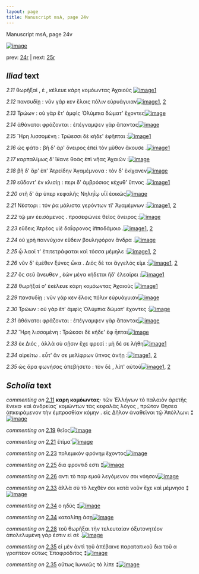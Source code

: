 ```yaml
---
layout: page
title: Manuscript msA, page 24v
---
```


Manuscript msA, page 24v

[![image](http://www.homermultitext.org/iipsrv?OBJ=IIP,1.0&FIF=/project/homer/pyramidal/deepzoom/hmt/vaimg/2017a/VA024VN_0526.tif&WID=100&CVT=JPEG)](http://www.homermultitext.org/ict2/?urn=urn:cite2:hmt:vaimg.2017a:VA024VN_0526)

prev:  [24r](../24r) | next:  [25r](../25r)

## *Iliad* text

*2.11* <a id="2.11"/> θωρῆξαί , ἑ , κέλευε κάρη κομόωντας Ἀχαιοὺς 				[![image](http://www.homermultitext.org/iipsrv?OBJ=IIP,1.0&FIF=/project/homer/pyramidal/deepzoom/hmt/vaimg/2017a/VA024VN_0526.tif&RGN=0.491,0.2044,0.391,0.0376&WID=1000&CVT=JPEG)](http://www.homermultitext.org/ict2/?urn=urn:cite2:hmt:vaimg.2017a:VA024VN_0526@0.491,0.2044,0.391,0.0376)[1](#msA_2.18)

*2.12* <a id="2.12"/> πανσυδίῃ : νῦν γάρ κεν ἕλοις πόλιν εὐρυάγυιαν[![image](http://www.homermultitext.org/iipsrv?OBJ=IIP,1.0&FIF=/project/homer/pyramidal/deepzoom/hmt/vaimg/2017a/VA024VN_0526.tif&RGN=0.49,0.2352,0.384,0.0225&WID=1000&CVT=JPEG)](http://www.homermultitext.org/ict2/?urn=urn:cite2:hmt:vaimg.2017a:VA024VN_0526@0.49,0.2352,0.384,0.0225)[1](#msA_2.20), [2](#msA_2.19)

*2.13* <a id="2.13"/> Τρώων : οὐ γὰρ ἔτ' 					ἀμφὶς Ὀλύμπια δώματ' 					ἔχοντες[![image](http://www.homermultitext.org/iipsrv?OBJ=IIP,1.0&FIF=/project/homer/pyramidal/deepzoom/hmt/vaimg/2017a/VA024VN_0526.tif&RGN=0.496,0.2539,0.392,0.027&WID=1000&CVT=JPEG)](http://www.homermultitext.org/ict2/?urn=urn:cite2:hmt:vaimg.2017a:VA024VN_0526@0.496,0.2539,0.392,0.027)

*2.14* <a id="2.14"/> ἀθάνατοι φράζονται : ἐπέγναμψεν γὰρ ἅπαντας[![image](http://www.homermultitext.org/iipsrv?OBJ=IIP,1.0&FIF=/project/homer/pyramidal/deepzoom/hmt/vaimg/2017a/VA024VN_0526.tif&RGN=0.498,0.2712,0.373,0.0278&WID=1000&CVT=JPEG)](http://www.homermultitext.org/ict2/?urn=urn:cite2:hmt:vaimg.2017a:VA024VN_0526@0.498,0.2712,0.373,0.0278)

*2.15* <a id="2.15"/> Ἥρη λισσομένη : Τρώεσσι δὲ κήδε' ἐφῆπται :[![image](http://www.homermultitext.org/iipsrv?OBJ=IIP,1.0&FIF=/project/homer/pyramidal/deepzoom/hmt/vaimg/2017a/VA024VN_0526.tif&RGN=0.505,0.2923,0.368,0.0248&WID=1000&CVT=JPEG)](http://www.homermultitext.org/ict2/?urn=urn:cite2:hmt:vaimg.2017a:VA024VN_0526@0.505,0.2923,0.368,0.0248)[1](#msAil_2.34)

*2.16* <a id="2.16"/> ὡς φάτο : βῆ δ' ὰρ' ὄνειρος ἐπεὶ τὸν μῦθον ἄκουσε .[![image](http://www.homermultitext.org/iipsrv?OBJ=IIP,1.0&FIF=/project/homer/pyramidal/deepzoom/hmt/vaimg/2017a/VA024VN_0526.tif&RGN=0.501,0.311,0.398,0.0278&WID=1000&CVT=JPEG)](http://www.homermultitext.org/ict2/?urn=urn:cite2:hmt:vaimg.2017a:VA024VN_0526@0.501,0.311,0.398,0.0278)[1](#msAim_2.27)

*2.17* <a id="2.17"/> καρπαλίμως δ' ἵ̈κανε θοὰς ἐπὶ νῆας Ἀχαιῶν :[![image](http://www.homermultitext.org/iipsrv?OBJ=IIP,1.0&FIF=/project/homer/pyramidal/deepzoom/hmt/vaimg/2017a/VA024VN_0526.tif&RGN=0.5,0.3313,0.396,0.027&WID=1000&CVT=JPEG)](http://www.homermultitext.org/ict2/?urn=urn:cite2:hmt:vaimg.2017a:VA024VN_0526@0.5,0.3313,0.396,0.027)

*2.18* <a id="2.18"/> βῆ δ' ἄρ' ἐπ' Ἀτρείδην 						Ἀγαμέμνονα : τὸν δ' ἐκίχανεν[![image](http://www.homermultitext.org/iipsrv?OBJ=IIP,1.0&FIF=/project/homer/pyramidal/deepzoom/hmt/vaimg/2017a/VA024VN_0526.tif&RGN=0.504,0.3486,0.398,0.0278&WID=1000&CVT=JPEG)](http://www.homermultitext.org/ict2/?urn=urn:cite2:hmt:vaimg.2017a:VA024VN_0526@0.504,0.3486,0.398,0.0278)

*2.19* <a id="2.19"/> εὕδοντ' ἐν κλισίῃ : περι δ' ἀμβρόσιος κέχυθ' ὕπνος .[![image](http://www.homermultitext.org/iipsrv?OBJ=IIP,1.0&FIF=/project/homer/pyramidal/deepzoom/hmt/vaimg/2017a/VA024VN_0526.tif&RGN=0.503,0.3681,0.395,0.0263&WID=1000&CVT=JPEG)](http://www.homermultitext.org/ict2/?urn=urn:cite2:hmt:vaimg.2017a:VA024VN_0526@0.503,0.3681,0.395,0.0263)[1](#msAil_2.35)

*2.20* <a id="2.20"/> στῆ δ' άρ ὑπερ κεφαλῆς Νηληΐῳ υἷϊ ἐοικὼς[![image](http://www.homermultitext.org/iipsrv?OBJ=IIP,1.0&FIF=/project/homer/pyramidal/deepzoom/hmt/vaimg/2017a/VA024VN_0526.tif&RGN=0.501,0.3877,0.397,0.0263&WID=1000&CVT=JPEG)](http://www.homermultitext.org/ict2/?urn=urn:cite2:hmt:vaimg.2017a:VA024VN_0526@0.501,0.3877,0.397,0.0263)

*2.21* <a id="2.21"/> Νέστορι : τόν ῥα μάλιστα 					γερόντων τῖ' Ἀγαμέμνων :[![image](http://www.homermultitext.org/iipsrv?OBJ=IIP,1.0&FIF=/project/homer/pyramidal/deepzoom/hmt/vaimg/2017a/VA024VN_0526.tif&RGN=0.502,0.4065,0.407,0.0285&WID=1000&CVT=JPEG)](http://www.homermultitext.org/ict2/?urn=urn:cite2:hmt:vaimg.2017a:VA024VN_0526@0.502,0.4065,0.407,0.0285)[1](#msAim_2.29), [2](#msAil_2.36)

*2.22* <a id="2.22"/> τῷ μιν ἐεισάμενος . προσεφώνεε θεῖος ὄνειρος :[![image](http://www.homermultitext.org/iipsrv?OBJ=IIP,1.0&FIF=/project/homer/pyramidal/deepzoom/hmt/vaimg/2017a/VA024VN_0526.tif&RGN=0.506,0.4275,0.388,0.024&WID=1000&CVT=JPEG)](http://www.homermultitext.org/ict2/?urn=urn:cite2:hmt:vaimg.2017a:VA024VN_0526@0.506,0.4275,0.388,0.024)

*2.23* <a id="2.23"/> εὕδεις Ἀτρέος υἱὲ 					δαΐφρονος ἱ̈πποδάμοιο .[![image](http://www.homermultitext.org/iipsrv?OBJ=IIP,1.0&FIF=/project/homer/pyramidal/deepzoom/hmt/vaimg/2017a/VA024VN_0526.tif&RGN=0.504,0.4433,0.399,0.0278&WID=1000&CVT=JPEG)](http://www.homermultitext.org/ict2/?urn=urn:cite2:hmt:vaimg.2017a:VA024VN_0526@0.504,0.4433,0.399,0.0278)[1](#msAil_2.37), [2](#msA_2.22)

*2.24* <a id="2.24"/> οὐ χρὴ παννύχιον εὕδειν βουληφόρον ἄνδρα .[![image](http://www.homermultitext.org/iipsrv?OBJ=IIP,1.0&FIF=/project/homer/pyramidal/deepzoom/hmt/vaimg/2017a/VA024VN_0526.tif&RGN=0.502,0.4621,0.407,0.027&WID=1000&CVT=JPEG)](http://www.homermultitext.org/ict2/?urn=urn:cite2:hmt:vaimg.2017a:VA024VN_0526@0.502,0.4621,0.407,0.027)

*2.25* <a id="2.25"/> ᾧ λαοί τ' ἐπιτετράφαται καὶ τόσσα μέμηλε :[![image](http://www.homermultitext.org/iipsrv?OBJ=IIP,1.0&FIF=/project/homer/pyramidal/deepzoom/hmt/vaimg/2017a/VA024VN_0526.tif&RGN=0.498,0.4778,0.416,0.0308&WID=1000&CVT=JPEG)](http://www.homermultitext.org/ict2/?urn=urn:cite2:hmt:vaimg.2017a:VA024VN_0526@0.498,0.4778,0.416,0.0308)[1](#msAil_2.39), [2](#msAil_2.38)

*2.26* <a id="2.26"/> νῦν δ' ἐμέθεν ξύνες ὦκα . Διὸς δέ τοι ἄγγελός εἰμι :[![image](http://www.homermultitext.org/iipsrv?OBJ=IIP,1.0&FIF=/project/homer/pyramidal/deepzoom/hmt/vaimg/2017a/VA024VN_0526.tif&RGN=0.506,0.4981,0.419,0.0316&WID=1000&CVT=JPEG)](http://www.homermultitext.org/ict2/?urn=urn:cite2:hmt:vaimg.2017a:VA024VN_0526@0.506,0.4981,0.419,0.0316)[1](#msAint_2.32), [2](#msAil_2.40)

*2.27* <a id="2.27"/> ὃς σεῦ ἄνευθεν , ἐὼν μέγα κήδεται ἢδ' ἐλεαίρει :[![image](http://www.homermultitext.org/iipsrv?OBJ=IIP,1.0&FIF=/project/homer/pyramidal/deepzoom/hmt/vaimg/2017a/VA024VN_0526.tif&RGN=0.51,0.5169,0.396,0.0308&WID=1000&CVT=JPEG)](http://www.homermultitext.org/ict2/?urn=urn:cite2:hmt:vaimg.2017a:VA024VN_0526@0.51,0.5169,0.396,0.0308)[1](#msA_2.24)

*2.28* <a id="2.28"/> θωρῆξαί σ' ἐκέλευε κάρη κομόωντας Ἀχαιοὺς 				[![image](http://www.homermultitext.org/iipsrv?OBJ=IIP,1.0&FIF=/project/homer/pyramidal/deepzoom/hmt/vaimg/2017a/VA024VN_0526.tif&RGN=0.507,0.5357,0.403,0.0285&WID=1000&CVT=JPEG)](http://www.homermultitext.org/ict2/?urn=urn:cite2:hmt:vaimg.2017a:VA024VN_0526@0.507,0.5357,0.403,0.0285)[1](#msAim_2.30)

*2.29* <a id="2.29"/> πανσυδίῃ : νῦν γάρ κεν ἕλοις πόλιν εὐρυάγυιαν[![image](http://www.homermultitext.org/iipsrv?OBJ=IIP,1.0&FIF=/project/homer/pyramidal/deepzoom/hmt/vaimg/2017a/VA024VN_0526.tif&RGN=0.512,0.5575,0.421,0.0248&WID=1000&CVT=JPEG)](http://www.homermultitext.org/ict2/?urn=urn:cite2:hmt:vaimg.2017a:VA024VN_0526@0.512,0.5575,0.421,0.0248)

*2.30* <a id="2.30"/> Τρώων : οὐ γὰρ ἔτ' ἀμφὶς Ὀλύμπια δώματ' 					ἔχοντες :[![image](http://www.homermultitext.org/iipsrv?OBJ=IIP,1.0&FIF=/project/homer/pyramidal/deepzoom/hmt/vaimg/2017a/VA024VN_0526.tif&RGN=0.51,0.574,0.418,0.0278&WID=1000&CVT=JPEG)](http://www.homermultitext.org/ict2/?urn=urn:cite2:hmt:vaimg.2017a:VA024VN_0526@0.51,0.574,0.418,0.0278)

*2.31* <a id="2.31"/> ἀθάνατοι φράζονται : ἐπέγναμψεν γὰρ ἅπαντας[![image](http://www.homermultitext.org/iipsrv?OBJ=IIP,1.0&FIF=/project/homer/pyramidal/deepzoom/hmt/vaimg/2017a/VA024VN_0526.tif&RGN=0.506,0.5928,0.403,0.0278&WID=1000&CVT=JPEG)](http://www.homermultitext.org/ict2/?urn=urn:cite2:hmt:vaimg.2017a:VA024VN_0526@0.506,0.5928,0.403,0.0278)

*2.32* <a id="2.32"/> Ἥρη λισσομένη : Τρώεσσι δὲ κήδε' ἐφ ἧπται[![image](http://www.homermultitext.org/iipsrv?OBJ=IIP,1.0&FIF=/project/homer/pyramidal/deepzoom/hmt/vaimg/2017a/VA024VN_0526.tif&RGN=0.515,0.6123,0.373,0.0255&WID=1000&CVT=JPEG)](http://www.homermultitext.org/ict2/?urn=urn:cite2:hmt:vaimg.2017a:VA024VN_0526@0.515,0.6123,0.373,0.0255)

*2.33* <a id="2.33"/> ἐκ Διός , ἀλλὰ σὺ σῇσιν 					ἔχε φρεσί : μὴ δέ σε λήθη[![image](http://www.homermultitext.org/iipsrv?OBJ=IIP,1.0&FIF=/project/homer/pyramidal/deepzoom/hmt/vaimg/2017a/VA024VN_0526.tif&RGN=0.51,0.6281,0.397,0.0293&WID=1000&CVT=JPEG)](http://www.homermultitext.org/ict2/?urn=urn:cite2:hmt:vaimg.2017a:VA024VN_0526@0.51,0.6281,0.397,0.0293)[1](#msAil_2.41)

*2.34* <a id="2.34"/> αἱρείτω . εὖτ' ἄν σε μελίφρων ὕπνος ἀνήῃ :[![image](http://www.homermultitext.org/iipsrv?OBJ=IIP,1.0&FIF=/project/homer/pyramidal/deepzoom/hmt/vaimg/2017a/VA024VN_0526.tif&RGN=0.512,0.6499,0.393,0.0263&WID=1000&CVT=JPEG)](http://www.homermultitext.org/ict2/?urn=urn:cite2:hmt:vaimg.2017a:VA024VN_0526@0.512,0.6499,0.393,0.0263)[1](#msAil_2.43), [2](#msAil_2.42)

*2.35* <a id="2.35"/> ὡς ἄρα φωνήσας ἀπεβήσετο : τὸν δὲ , λίπ' αὐτοῦ[![image](http://www.homermultitext.org/iipsrv?OBJ=IIP,1.0&FIF=/project/homer/pyramidal/deepzoom/hmt/vaimg/2017a/VA024VN_0526.tif&RGN=0.513,0.6664,0.402,0.0346&WID=1000&CVT=JPEG)](http://www.homermultitext.org/ict2/?urn=urn:cite2:hmt:vaimg.2017a:VA024VN_0526@0.513,0.6664,0.402,0.0346)[1](#msAim_2.31), [2](#msAint_2.33)

## *Scholia* text

*commenting on* [2.11](#2.11)  <a id="msA_2.18"/> **καρη κομόωντας·** τῶν Ἑλλήνων τὸ παλαιὸν ἀρετῆς ἕνεκα· καὶ ἀνδρείας˙ κομώντων τὰς κεφαλὰς λόγος , πρῶτον Θησεα ἀπκειράμενον τὴν ἐμπροσθίαν κόμην . εἰς Δῆλον ἀναθεῖναι τῷ Ἀπόλλωνι ⁑[![image](http://www.homermultitext.org/iipsrv?OBJ=IIP,1.0&FIF=/project/homer/pyramidal/deepzoom/hmt/vaimg/2017a/VA024VN_0526.tif&RGN=0.2142,0.1048,0.6379,0.0354&WID=1000&CVT=JPEG)](http://www.homermultitext.org/ict2/?urn=urn:cite2:hmt:vaimg.2017a:VA024VN_0526@0.2142,0.1048,0.6379,0.0354)

*commenting on* [2.19](#2.19)  <a id="msAil_2.35.comment"/> θεῖος[![image](http://www.homermultitext.org/iipsrv?OBJ=IIP,1.0&FIF=/project/homer/pyramidal/deepzoom/hmt/vaimg/2017a/VA024VN_0526.tif&RGN=0.7358,0.3664,0.0283,0.01&WID=1000&CVT=JPEG)](http://www.homermultitext.org/ict2/?urn=urn:cite2:hmt:vaimg.2017a:VA024VN_0526@0.7358,0.3664,0.0283,0.01)

*commenting on* [2.21](#2.21)  <a id="msAil_2.36.comment"/> ἔτίμα'[![image](http://www.homermultitext.org/iipsrv?OBJ=IIP,1.0&FIF=/project/homer/pyramidal/deepzoom/hmt/vaimg/2017a/VA024VN_0526.tif&RGN=0.7746,0.4002,0.0329,0.0141&WID=1000&CVT=JPEG)](http://www.homermultitext.org/ict2/?urn=urn:cite2:hmt:vaimg.2017a:VA024VN_0526@0.7746,0.4002,0.0329,0.0141)

*commenting on* [2.23](#2.23)  <a id="msAil_2.37.comment"/> πολεμικὸν φρόνημ ἔχοντος[![image](http://www.homermultitext.org/iipsrv?OBJ=IIP,1.0&FIF=/project/homer/pyramidal/deepzoom/hmt/vaimg/2017a/VA024VN_0526.tif&RGN=0.6988,0.4371,0.095,0.015&WID=1000&CVT=JPEG)](http://www.homermultitext.org/ict2/?urn=urn:cite2:hmt:vaimg.2017a:VA024VN_0526@0.6988,0.4371,0.095,0.015)

*commenting on* [2.25](#2.25)  <a id="msAil_2.39.comment"/> δια φροντιδ εστι ⁑[![image](http://www.homermultitext.org/iipsrv?OBJ=IIP,1.0&FIF=/project/homer/pyramidal/deepzoom/hmt/vaimg/2017a/VA024VN_0526.tif&RGN=0.8325,0.4772,0.06,0.011&WID=1000&CVT=JPEG)](http://www.homermultitext.org/ict2/?urn=urn:cite2:hmt:vaimg.2017a:VA024VN_0526@0.8325,0.4772,0.06,0.011)

*commenting on* [2.26](#2.26)  <a id="msAil_2.40.comment"/> αντι τὸ παρ εμοῦ λεγόμενον σοι νόησον[![image](http://www.homermultitext.org/iipsrv?OBJ=IIP,1.0&FIF=/project/homer/pyramidal/deepzoom/hmt/vaimg/2017a/VA024VN_0526.tif&RGN=0.5113,0.4937,0.1654,0.0138&WID=1000&CVT=JPEG)](http://www.homermultitext.org/ict2/?urn=urn:cite2:hmt:vaimg.2017a:VA024VN_0526@0.5113,0.4937,0.1654,0.0138)

*commenting on* [2.33](#2.33)  <a id="msAil_2.41.comment"/> ἀλλὰ σὺ τὸ λεχθέν σοι κατὰ νοῦν ἕχε καὶ μέμνησο ⁑[![image](http://www.homermultitext.org/iipsrv?OBJ=IIP,1.0&FIF=/project/homer/pyramidal/deepzoom/hmt/vaimg/2017a/VA024VN_0526.tif&RGN=0.6275,0.6245,0.1992,0.015&WID=1000&CVT=JPEG)](http://www.homermultitext.org/ict2/?urn=urn:cite2:hmt:vaimg.2017a:VA024VN_0526@0.6275,0.6245,0.1992,0.015)

*commenting on* [2.34](#2.34)  <a id="msAil_2.42.comment"/> ο ηδύς ⁑[![image](http://www.homermultitext.org/iipsrv?OBJ=IIP,1.0&FIF=/project/homer/pyramidal/deepzoom/hmt/vaimg/2017a/VA024VN_0526.tif&RGN=0.7142,0.6492,0.0483,0.0094&WID=1000&CVT=JPEG)](http://www.homermultitext.org/ict2/?urn=urn:cite2:hmt:vaimg.2017a:VA024VN_0526@0.7142,0.6492,0.0483,0.0094)

*commenting on* [2.34](#2.34)  <a id="msAil_2.43.comment"/> καταλίπῃ άσῃ[![image](http://www.homermultitext.org/iipsrv?OBJ=IIP,1.0&FIF=/project/homer/pyramidal/deepzoom/hmt/vaimg/2017a/VA024VN_0526.tif&RGN=0.8313,0.6436,0.0554,0.0138&WID=1000&CVT=JPEG)](http://www.homermultitext.org/ict2/?urn=urn:cite2:hmt:vaimg.2017a:VA024VN_0526@0.8313,0.6436,0.0554,0.0138)

*commenting on* [2.28](#2.28)  <a id="msAim_2.30.comment"/> τοῦ θωρῆξαι τὴν τελευταίαν ὀξυτονητέον ἀπολελυμένη γάρ ἐστιν εἰ σέ .[![image](http://www.homermultitext.org/iipsrv?OBJ=IIP,1.0&FIF=/project/homer/pyramidal/deepzoom/hmt/vaimg/2017a/VA024VN_0526.tif&RGN=0.4388,0.5375,0.0771,0.0488&WID=1000&CVT=JPEG)](http://www.homermultitext.org/ict2/?urn=urn:cite2:hmt:vaimg.2017a:VA024VN_0526@0.4388,0.5375,0.0771,0.0488)

*commenting on* [2.35](#2.35)  <a id="msAim_2.31.comment"/> εἰ μὲν ἀντὶ τοῦ ἀπέβαινε παρατατικοῦ δια τοῦ α γραπτέον οὕτως Ἐπαφρόδιτος ⁑[![image](http://www.homermultitext.org/iipsrv?OBJ=IIP,1.0&FIF=/project/homer/pyramidal/deepzoom/hmt/vaimg/2017a/VA024VN_0526.tif&RGN=0.4471,0.669,0.2542,0.0372&WID=1000&CVT=JPEG)](http://www.homermultitext.org/ict2/?urn=urn:cite2:hmt:vaimg.2017a:VA024VN_0526@0.4471,0.669,0.2542,0.0372)

*commenting on* [2.35](#2.35)  <a id="msAint_2.33.comment"/> οὕτως Ιωνικῶς τὸ λίπε ⁑[![image](http://www.homermultitext.org/iipsrv?OBJ=IIP,1.0&FIF=/project/homer/pyramidal/deepzoom/hmt/vaimg/2017a/VA024VN_0526.tif&RGN=0.8788,0.6674,0.0375,0.031&WID=1000&CVT=JPEG)](http://www.homermultitext.org/ict2/?urn=urn:cite2:hmt:vaimg.2017a:VA024VN_0526@0.8788,0.6674,0.0375,0.031)